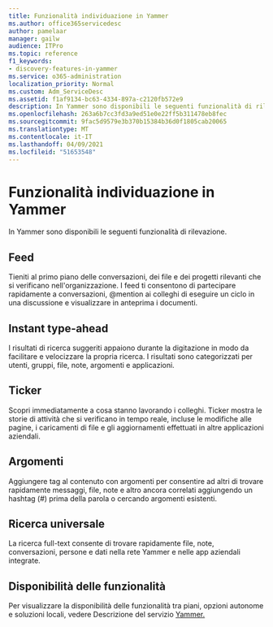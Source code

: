 ```yaml
---
title: Funzionalità individuazione in Yammer
ms.author: office365servicedesc
author: pamelaar
manager: gailw
audience: ITPro
ms.topic: reference
f1_keywords:
- discovery-features-in-yammer
ms.service: o365-administration
localization_priority: Normal
ms.custom: Adm_ServiceDesc
ms.assetid: f1af9134-bc63-4334-897a-c2120fb572e9
description: In Yammer sono disponibili le seguenti funzionalità di rilevazione.
ms.openlocfilehash: 263a6b7cc3fd3a9ed51e0e22ff5b311478eb8fec
ms.sourcegitcommit: 9fac5d9579e3b370b15384b36d0f1805cab20065
ms.translationtype: MT
ms.contentlocale: it-IT
ms.lasthandoff: 04/09/2021
ms.locfileid: "51653548"
---
```

# <a name="discovery-features-in-yammer"></a>Funzionalità individuazione in Yammer

In Yammer sono disponibili le seguenti funzionalità di rilevazione.
  
## <a name="feeds"></a>Feed

Tieniti al primo piano delle conversazioni, dei file e dei progetti rilevanti che si verificano nell'organizzazione. I feed ti consentono di partecipare rapidamente a conversazioni, @mention ai colleghi di eseguire un ciclo in una discussione e visualizzare in anteprima i documenti.

## <a name="instant-type-ahead"></a>Instant type-ahead

I risultati di ricerca suggeriti appaiono durante la digitazione in modo da facilitare e velocizzare la propria ricerca. I risultati sono categorizzati per utenti, gruppi, file, note, argomenti e applicazioni.
    
## <a name="ticker"></a>Ticker

Scopri immediatamente a cosa stanno lavorando i colleghi. Ticker mostra le storie di attività che si verificano in tempo reale, incluse le modifiche alle pagine, i caricamenti di file e gli aggiornamenti effettuati in altre applicazioni aziendali.
  
## <a name="topics"></a>Argomenti

Aggiungere tag al contenuto con argomenti per consentire ad altri di trovare rapidamente messaggi, file, note e altro ancora correlati aggiungendo un hashtag (#) prima della parola o cercando argomenti esistenti.
  
## <a name="universal-search"></a>Ricerca universale

La ricerca full-text consente di trovare rapidamente file, note, conversazioni, persone e dati nella rete Yammer e nelle app aziendali integrate.
  
## <a name="feature-availability"></a>Disponibilità delle funzionalità

Per visualizzare la disponibilità delle funzionalità tra piani, opzioni autonome e soluzioni locali, vedere Descrizione del servizio [Yammer.](yammer-service-description.md)
  
  

